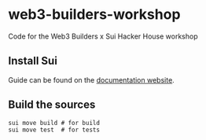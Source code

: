# web3-builders-workshop

Code for the Web3 Builders x Sui Hacker House workshop

## Install Sui

Guide can be found on the [documentation website](https://docs.sui.io/build/install).

## Build the sources

```
sui move build # for build
sui move test  # for tests
```
